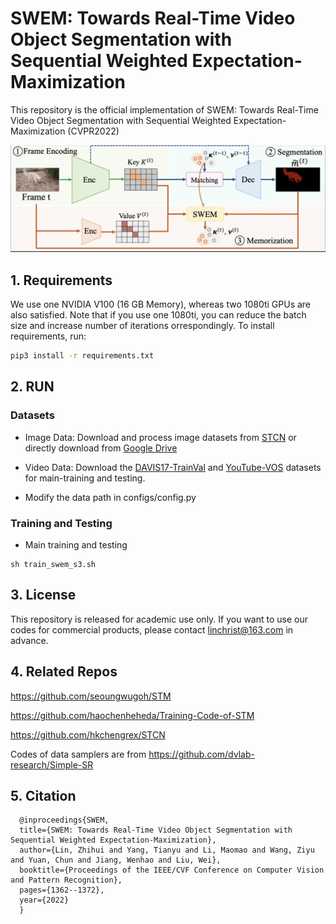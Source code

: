 # SWEM: Towards Real-Time Video Object Segmentation with Sequential Weighted Expectation-Maximization

This repository is the official implementation of SWEM: Towards Real-Time Video Object Segmentation with Sequential Weighted Expectation-Maximization (CVPR2022)

![](https://github.com/lmm077/SWEM/blob/main/assets/pipeline.png)


## 1. Requirements

We use  one NVIDIA V100 (16 GB Memory), whereas two 1080ti GPUs are also satisfied. Note that if you use one 1080ti, you can reduce the batch size and increase number of iterations orrespondingly.
To install requirements, run:

```bash
pip3 install -r requirements.txt
```

## 2. RUN

### Datasets

- Image Data: Download and process image datasets from [STCN](https://github.com/hkchengrex/STCN) or directly download from [Google Drive](https://drive.google.com/file/d/12hfHQ5cBflEearH7rWiJs6q-B00UyQhx/view?usp=sharing)

- Video Data: Download the [DAVIS17-TrainVal](https://data.vision.ee.ethz.ch/csergi/share/davis/DAVIS-2017-trainval-480p.zip) and  [YouTube-VOS](https://youtube-vos.org/) datasets for main-training and testing. 

- Modify the data path in configs/config.py

### Training and Testing

- Main training and testing

```
sh train_swem_s3.sh
```

## 3. License

This repository is released for academic use only. If you want to use our codes for commercial products, please contact linchrist@163.com in advance.

## 4. Related Repos

https://github.com/seoungwugoh/STM

https://github.com/haochenheheda/Training-Code-of-STM

https://github.com/hkchengrex/STCN

Codes of data samplers are from https://github.com/dvlab-research/Simple-SR

## 5. Citation
```
  @inproceedings{SWEM,
  title={SWEM: Towards Real-Time Video Object Segmentation with Sequential Weighted Expectation-Maximization},
  author={Lin, Zhihui and Yang, Tianyu and Li, Maomao and Wang, Ziyu and Yuan, Chun and Jiang, Wenhao and Liu, Wei},
  booktitle={Proceedings of the IEEE/CVF Conference on Computer Vision and Pattern Recognition},
  pages={1362--1372},
  year={2022}
  }
```
